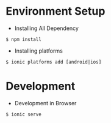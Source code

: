 # Environment Setup

* Installing All Dependency
```
$ npm install
```

* Installing platforms

```
$ ionic platforms add [android|ios]
```

# Development

* Development in Browser
```
$ ionic serve
```
